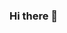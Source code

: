 ### Hi there 👋

<!--
**ssigdel/ssigdel** is a ✨ _special_ ✨ repository because its `README.md` (this file) appears on your GitHub profile.

Here are some ideas to get you started:

- 🔭 I’m currently working on machine learning stuff.
- 🌱 I’m currently learning artificial intelligence.
- 👯 I’m looking to collaborate on web development projects.
- 🤔 I’m looking for help with ML & AI.
- 💬 Ask me about javascript.
- 📫 How to reach me: shirishsigdel26@gmail.com
- 😄 Pronouns: He/His
- ⚡ Fun fact: I am a fitness enthusiast and also love playing cricket.
-->
